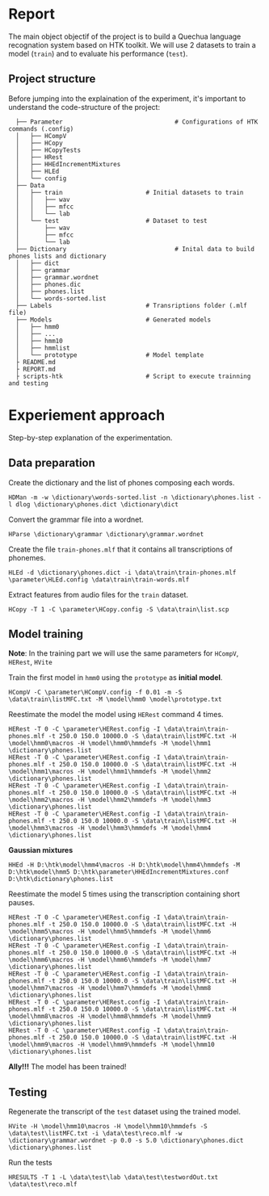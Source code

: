 # Report

The main object objectif of the project is to build a Quechua language recognation system based on HTK toolkit. We will use 2 datasets to train a model (`train`) and to evaluate his performance (`test`).

## Project structure

Before jumping into the explaination of the experiment, it's important to understand the code-structure of the project:

```
  ├── Parameter 				              # Configurations of HTK commands (.config)
  │   ├── HCompV
  │   ├── HCopy
  │   ├── HCopyTests
  │	  ├── HRest
  │	  ├── HHEdIncrementMixtures
  │	  ├── HLEd
  │   └── config
  ├── Data
  │   ├── train                       # Initial datasets to train
  │   │   ├── wav
  │   │   ├── mfcc
  │   │   └── lab
  │   └── test                        # Dataset to test
  │       ├── wav
  │       ├── mfcc
  │       └── lab
  ├── Dictionary 				              # Inital data to build phones lists and dictionary    
  │   ├── dict
  │   ├── grammar
  │   ├── grammar.wordnet
  │	  ├── phones.dic
  │	  ├── phones.list
  │   └── words-sorted.list
  ├── Labels                          # Transriptions folder (.mlf file)
  ├── Models                          # Generated models
  │   ├── hmm0
  │   ├── ...
  │   ├── hmm10
  │   ├── hmmlist
  │   └── prototype                   # Model template
  ├ README.md
  ├ REPORT.md
  ├ scripts-htk                       # Script to execute trainning and testing
```

# Experiement approach

Step-by-step explanation of the experimentation.

## Data preparation

Create the dictionary and the list of phones composing each words.

```
HDMan -m -w \dictionary\words-sorted.list -n \dictionary\phones.list -l dlog \dictionary\phones.dict \dictionary\dict
```

Convert the grammar file into a wordnet.

```
HParse \dictionary\grammar \dictionary\grammar.wordnet
```

Create the file `train-phones.mlf` that it contains all transcriptions of phonemes.

```
HLEd -d \dictionary\phones.dict -i \data\train\train-phones.mlf \parameter\HLEd.config \data\train\train-words.mlf
```

Extract features from audio files for the `train` dataset.

```
HCopy -T 1 -C \parameter\HCopy.config -S \data\train\list.scp
```


## Model training

**Note**: In the training part we will use the same parameters for `HCompV`, `HERest`, `HVite`


Train the first model in `hmm0` using the `prototype` as **initial model**.

```
HCompV -C \parameter\HCompV.config -f 0.01 -m -S \data\train\listMFC.txt -M \model\hmm0 \model\prototype.txt
```

Reestimate the model the model using `HERest` command 4 times.

```
HERest -T 0 -C \parameter\HERest.config -I \data\train\train-phones.mlf -t 250.0 150.0 10000.0 -S \data\train\listMFC.txt -H \model\hmm0\macros -H \model\hmm0\hmmdefs -M \model\hmm1 \dictionary\phones.list
HERest -T 0 -C \parameter\HERest.config -I \data\train\train-phones.mlf -t 250.0 150.0 10000.0 -S \data\train\listMFC.txt -H \model\hmm1\macros -H \model\hmm1\hmmdefs -M \model\hmm2 \dictionary\phones.list
HERest -T 0 -C \parameter\HERest.config -I \data\train\train-phones.mlf -t 250.0 150.0 10000.0 -S \data\train\listMFC.txt -H \model\hmm2\macros -H \model\hmm2\hmmdefs -M \model\hmm3 \dictionary\phones.list
HERest -T 0 -C \parameter\HERest.config -I \data\train\train-phones.mlf -t 250.0 150.0 10000.0 -S \data\train\listMFC.txt -H \model\hmm3\macros -H \model\hmm3\hmmdefs -M \model\hmm4 \dictionary\phones.list
```

**Gaussian mixtures**

```
HHEd -H D:\htk\model\hmm4\macros -H D:\htk\model\hmm4\hmmdefs -M D:\htk\model\hmm5 D:\htk\parameter\HHEdIncrementMixtures.conf D:\htk\dictionary\phones.list
```

Reestimate the model 5 times using the transcription containing short pauses.

```
HERest -T 0 -C \parameter\HERest.config -I \data\train\train-phones.mlf -t 250.0 150.0 10000.0 -S \data\train\listMFC.txt -H \model\hmm5\macros -H \model\hmm5\hmmdefs -M \model\hmm6 \dictionary\phones.list
HERest -T 0 -C \parameter\HERest.config -I \data\train\train-phones.mlf -t 250.0 150.0 10000.0 -S \data\train\listMFC.txt -H \model\hmm6\macros -H \model\hmm6\hmmdefs -M \model\hmm7 \dictionary\phones.list
HERest -T 0 -C \parameter\HERest.config -I \data\train\train-phones.mlf -t 250.0 150.0 10000.0 -S \data\train\listMFC.txt -H \model\hmm7\macros -H \model\hmm7\hmmdefs -M \model\hmm8 \dictionary\phones.list
HERest -T 0 -C \parameter\HERest.config -I \data\train\train-phones.mlf -t 250.0 150.0 10000.0 -S \data\train\listMFC.txt -H \model\hmm8\macros -H \model\hmm8\hmmdefs -M \model\hmm9 \dictionary\phones.list
HERest -T 0 -C \parameter\HERest.config -I \data\train\train-phones.mlf -t 250.0 150.0 10000.0 -S \data\train\listMFC.txt -H \model\hmm9\macros -H \model\hmm9\hmmdefs -M \model\hmm10 \dictionary\phones.list
```

**Ally!!!** The model has been trained!

## Testing

Regenerate the transcript of the `test` dataset using the trained model.

```
HVite -H \model\hmm10\macros -H \model\hmm10\hmmdefs -S \data\test\listMFC.txt -i \data\test\reco.mlf -w \dictionary\grammar.wordnet -p 0.0 -s 5.0 \dictionary\phones.dict \dictionary\phones.list
```

Run the tests

```
HRESULTS -T 1 -L \data\test\lab \data\test\testwordOut.txt \data\test\reco.mlf
```


